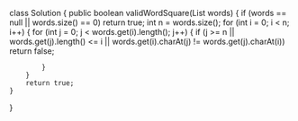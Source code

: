 class Solution {
    public boolean validWordSquare(List<String> words) {
        if (words == null || words.size() == 0) return true;
        int n = words.size();
        for (int i = 0; i < n; i++) {
            for (int j = 0; j < words.get(i).length(); j++) {
                if (j >= n || words.get(j).length() <= i || words.get(i).charAt(j) != words.get(j).charAt(i)) return false;
                
            }
        }
        return true;
    }
}